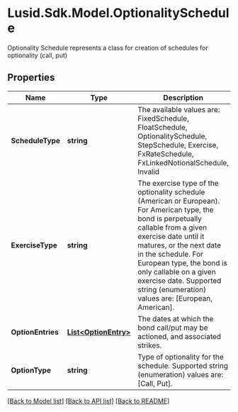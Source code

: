 # Lusid.Sdk.Model.OptionalitySchedule
Optionality Schedule represents a class for creation of schedules for optionality (call, put)

## Properties

Name | Type | Description | Notes
------------ | ------------- | ------------- | -------------
**ScheduleType** | **string** | The available values are: FixedSchedule, FloatSchedule, OptionalitySchedule, StepSchedule, Exercise, FxRateSchedule, FxLinkedNotionalSchedule, Invalid | 
**ExerciseType** | **string** | The exercise type of the optionality schedule (American or European).  For American type, the bond is perpetually callable from a given exercise date until it matures, or the next date in the schedule.  For European type, the bond is only callable on a given exercise date.    Supported string (enumeration) values are: [European, American]. | [optional] 
**OptionEntries** | [**List&lt;OptionEntry&gt;**](OptionEntry.md) | The dates at which the bond call/put may be actioned, and associated strikes. | [optional] 
**OptionType** | **string** | Type of optionality for the schedule.    Supported string (enumeration) values are: [Call, Put]. | [optional] 

[[Back to Model list]](../README.md#documentation-for-models) [[Back to API list]](../README.md#documentation-for-api-endpoints) [[Back to README]](../README.md)

